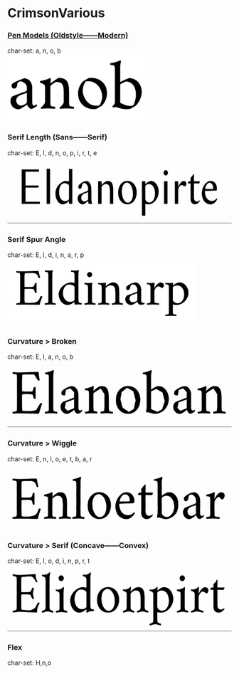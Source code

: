 # CrimsonVarious

### [Pen Models (Oldstyle——Modern)](PenModel/)
char-set: a, n, o, b <br/>
<img src="PenModel/Crimson_PenModel-VF.gif" height="150">

### Serif Length (Sans——Serif)
char-set: E, l, d, n, o, p, i, r, t, e <br/>
<img src="SerifLength/Crimson_SerifLength-VF.gif" height="150">

### Serif Spur Angle
char-set: E, l, d, i, n, a, r, p <br/>
<img src="SerifSpurAngle/Crimson_SerifSpurAngle-VF.gif" height="150">

### Curvature > Broken
char-set: E, l, a, n, o, b <br/>
<img src="CurvatureBroken/Crimson_CurvatureBroken-VF.gif" height="150">

### Curvature > Wiggle
char-set: E, n, l, o, e, t, b, a, r <br/>
<img src="CurvatureWiggle/Crimson_CurvatureWiggle-VF.gif" height="150">

### Curvature > Serif (Concave——Convex)
char-set: E, l, o, d, i, n, p, r, t <br/>
<img src="CurvatureSerifConcave/Crimson_CurvatureSerifConcave-VF.gif" height="150">

### Flex
char-set: H,n,o



